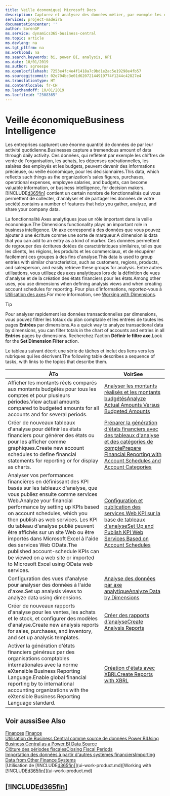 ```yaml
---
title: Veille économique| Microsoft Docs
description: Capturez et analysez des données métier, par exemple les chiffres de vente de l'organisation, les achats, les dépenses opérationnelles, les salaires des employés et les budgets, peuvent être des informations précieuses, pour la veille économique ou pour les décisionnaires.
services: project-madeira
documentationcenter: ''
author: SorenGP
ms.service: dynamics365-business-central
ms.topic: article
ms.devlang: na
ms.tgt_pltfrm: na
ms.workload: na
ms.search.keywords: bi, power BI, analysis, KPI
ms.date: 10/01/2019
ms.author: sgroespe
ms.openlocfilehash: 7253e4fc4e4f1418a7c9bd1e2ac5e19298e4fb57
ms.sourcegitcommit: 02e704bc3e01d62072144919774f1244c42827e4
ms.translationtype: HT
ms.contentlocale: fr-CH
ms.lasthandoff: 10/01/2019
ms.locfileid: "2308365"
---
```

# <a name="business-intelligence"></a><span data-ttu-id="8a532-103">Veille économique</span><span class="sxs-lookup"><span data-stu-id="8a532-103">Business Intelligence</span></span>
<span data-ttu-id="8a532-104">Les entreprises capturent une énorme quantité de données de par leur activité quotidienne.</span><span class="sxs-lookup"><span data-stu-id="8a532-104">Businesses capture a tremendous amount of data through daily activity.</span></span> <span data-ttu-id="8a532-105">Ces données, qui reflètent par exemple les chiffres de vente de l'organisation, les achats, les dépenses opérationnelles, les salaires des employés et les budgets, peuvent devenir des informations précieuse, ou veille économique, pour les décisionnaires.</span><span class="sxs-lookup"><span data-stu-id="8a532-105">This data, which reflects such things as the organization's sales figures, purchases, operational expenses, employee salaries, and budgets, can become valuable information, or business intelligence, for decision makers.</span></span> [!INCLUDE[d365fin](includes/d365fin_md.md)] <span data-ttu-id="8a532-106">contient un certain nombre de fonctionnalités qui vous permettent de collecter, d'analyser et de partager les données de votre société.</span><span class="sxs-lookup"><span data-stu-id="8a532-106">contains a number of features that help you gather, analyze, and share your company data.</span></span>

<span data-ttu-id="8a532-107">La fonctionnalité Axes analytiques joue un rôle important dans la veille économique.</span><span class="sxs-lookup"><span data-stu-id="8a532-107">The Dimensions functionality plays an important role in business intelligence.</span></span> <span data-ttu-id="8a532-108">Un axe correspond à des données que vous pouvez ajouter à une écriture comme une sorte de marqueur.</span><span class="sxs-lookup"><span data-stu-id="8a532-108">A dimension is data that you can add to an entry as a kind of marker.</span></span> <span data-ttu-id="8a532-109">Ces données permettent de regrouper des écritures dotées de caractéristiques similaires, telles que les clients, les régions, les produits et les commerciaux, et de récupérer facilement ces groupes à des fins d'analyse.</span><span class="sxs-lookup"><span data-stu-id="8a532-109">This data is used to group entries with similar characteristics, such as customers, regions, products, and salesperson, and easily retrieve these groups for analysis.</span></span> <span data-ttu-id="8a532-110">Entre autres utilisations, vous utilisez des axes analytiques lors de la définition de vues d'analyse et de la création des états financiers pour les états.</span><span class="sxs-lookup"><span data-stu-id="8a532-110">Among other uses, you use dimensions  when defining analysis views and when creating account schedules for reporting.</span></span> <span data-ttu-id="8a532-111">Pour plus d'informations, reportez-vous à [Utilisation des axes](finance-dimensions.md).</span><span class="sxs-lookup"><span data-stu-id="8a532-111">For more information, see [Working with Dimensions](finance-dimensions.md).</span></span>

> [!TIP]
> <span data-ttu-id="8a532-112">Pour analyser rapidement les données transactionnelles par dimensions, vous pouvez filtrer les totaux du plan comptable et les entrées de toutes les pages **Entrées** par dimensions.</span><span class="sxs-lookup"><span data-stu-id="8a532-112">As a quick way to analyze transactional data by dimensions, you can filter totals in the chart of accounts and entries in all **Entries** pages by dimensions.</span></span> <span data-ttu-id="8a532-113">Recherchez l'action **Définir le filtre axe**.</span><span class="sxs-lookup"><span data-stu-id="8a532-113">Look for the **Set Dimension Filter** action.</span></span>  

<span data-ttu-id="8a532-114">Le tableau suivant décrit une série de tâches et inclut des liens vers les rubriques qui les décrivent.</span><span class="sxs-lookup"><span data-stu-id="8a532-114">The following table describes a sequence of tasks, with links to the topics that describe them.</span></span>  

| <span data-ttu-id="8a532-115">À</span><span class="sxs-lookup"><span data-stu-id="8a532-115">To</span></span> | <span data-ttu-id="8a532-116">Voir</span><span class="sxs-lookup"><span data-stu-id="8a532-116">See</span></span> |
| --- | --- |
|<span data-ttu-id="8a532-117">Afficher les montants réels comparés aux montants budgétés pour tous les comptes et pour plusieurs périodes.</span><span class="sxs-lookup"><span data-stu-id="8a532-117">View actual amounts compared to budgeted amounts for all accounts and for several periods.</span></span>|[<span data-ttu-id="8a532-118">Analyser les montants réalisés et les montants budgétés</span><span class="sxs-lookup"><span data-stu-id="8a532-118">Analyze Actual Amounts Versus Budgeted Amounts</span></span>](bi-how-analyze-actual-versus-budget.md)|
|<span data-ttu-id="8a532-119">Créer de nouveaux tableaux d'analyse pour définir les états financiers pour générer des états ou pour les afficher comme graphiques.</span><span class="sxs-lookup"><span data-stu-id="8a532-119">Create new account schedules to define financial statements for reporting or for display as charts.</span></span>|[<span data-ttu-id="8a532-120">Préparer la génération d'états financiers avec des tableaux d'analyse et des catégories de compte</span><span class="sxs-lookup"><span data-stu-id="8a532-120">Prepare Financial Reporting with Account Schedules and Account Categories</span></span>](bi-how-work-account-schedule.md)|
|<span data-ttu-id="8a532-121">Analyser vos performances financières en définissant des KPI basés sur les tableaux d'analyse, que vous publiez ensuite comme services Web.</span><span class="sxs-lookup"><span data-stu-id="8a532-121">Analyze your financial performance by setting up KPIs based on account schedules, which you then publish as web services.</span></span> <span data-ttu-id="8a532-122">Les KPI du tableau d'analyse publié peuvent être affichés sur un site Web ou être importés dans Microsoft Excel à l'aide des services Web OData.</span><span class="sxs-lookup"><span data-stu-id="8a532-122">The published account-schedule KPIs can be viewed on a web site or imported to Microsoft Excel using OData web services.</span></span>|[<span data-ttu-id="8a532-123">Configuration et publication des services Web KPI sur la base de tableaux d'analyse</span><span class="sxs-lookup"><span data-stu-id="8a532-123">Set Up and Publish KPI Web Services Based on Account Schedules</span></span>](bi-how-to-set-up-and-publish-kpi-web-services-based-on-account-schedules.md)|
|<span data-ttu-id="8a532-124">Configuration des vues d'analyse pour analyser des données à l'aide d'axes.</span><span class="sxs-lookup"><span data-stu-id="8a532-124">Set up analysis views to analyze data using dimensions.</span></span>|[<span data-ttu-id="8a532-125">Analyse des données par axe analytique</span><span class="sxs-lookup"><span data-stu-id="8a532-125">Analyze Data by Dimensions</span></span>](bi-how-analyze-data-dimension.md)|
|<span data-ttu-id="8a532-126">Créer de nouveaux rapports d'analyse pour les ventes, les achats et le stock, et configurer des modèles d'analyse.</span><span class="sxs-lookup"><span data-stu-id="8a532-126">Create new analysis reports for sales, purchases, and inventory, and set up analysis templates.</span></span>|[<span data-ttu-id="8a532-127">Créer des rapports d'analyse</span><span class="sxs-lookup"><span data-stu-id="8a532-127">Create Analysis Reports</span></span>](bi-how-create-analysis-views-reports.md)|
|<span data-ttu-id="8a532-128">Activer la génération d'états financiers généraux par des organisations comptables internationales avec la norme eXtensible Business Reporting Language.</span><span class="sxs-lookup"><span data-stu-id="8a532-128">Enable global financial reporting by to international accounting organizations with the eXtensible Business Reporting Language standard.</span></span>|[<span data-ttu-id="8a532-129">Création d'états avec XBRL</span><span class="sxs-lookup"><span data-stu-id="8a532-129">Create Reports with XBRL</span></span>](bi-create-reports-with-xbrl.md)|

## <a name="see-also"></a><span data-ttu-id="8a532-130">Voir aussi</span><span class="sxs-lookup"><span data-stu-id="8a532-130">See Also</span></span>
<span data-ttu-id="8a532-131">[Finances](finance.md)  </span><span class="sxs-lookup"><span data-stu-id="8a532-131">[Finance](finance.md)  </span></span>  
[<span data-ttu-id="8a532-132">Utilisation de Business Central comme source de données Power BI</span><span class="sxs-lookup"><span data-stu-id="8a532-132">Using Business Central as a Power BI Data Source</span></span>](across-how-use-financials-data-source-powerbi.md)  
[<span data-ttu-id="8a532-133">Clôture des périodes fiscales</span><span class="sxs-lookup"><span data-stu-id="8a532-133">Closing Fiscal Periods</span></span>](year-close-years-periods.md)  
[<span data-ttu-id="8a532-134">Importation des données à partir d'autres systèmes financiers</span><span class="sxs-lookup"><span data-stu-id="8a532-134">Importing Data from Other Finance Systems</span></span>](across-import-data-configuration-packages.md)  
<span data-ttu-id="8a532-135">[Utilisation de [!INCLUDE[d365fin](includes/d365fin_md.md)]](ui-work-product.md)</span><span class="sxs-lookup"><span data-stu-id="8a532-135">[Working with [!INCLUDE[d365fin](includes/d365fin_md.md)]](ui-work-product.md)</span></span>

## [!INCLUDE[d365fin](includes/free_trial_md.md)]  
